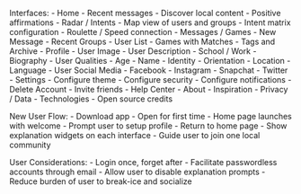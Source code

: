 Interfaces: 
    - Home
        - Recent messages
        - Discover local content
        - Positive affirmations
    - Radar / Intents
        - Map view of users and groups
        - Intent matrix configuration
        - Roulette / Speed connection
    - Messages / Games
        - New Message
        - Recent Groups
        - User List
        - Games with Matches
        - Tags and Archive
    - Profile
        - User Image
        - User Description
            - School / Work
            - Biography
        - User Qualities
            - Age
            - Name
            - Identity
            - Orientation
            - Location
            - Language
        - User Social Media
            - Facebook
            - Instagram
            - Snapchat
            - Twitter
    - Settings
        - Configure theme
        - Configure security
        - Configure notifications
        - Delete Account
        - Invite friends
        - Help Center
        - About
            - Inspiration
            - Privacy / Data
            - Technologies
            - Open source credits

New User Flow:
    - Download app
    - Open for first time
    - Home page launches with welcome
    - Prompt user to setup profile
    - Return to home page
    - Show explanation widgets on each interface
    - Guide user to join one local community

User Considerations: 
    - Login once, forget after
    - Facilitate passwordless accounts through email
    - Allow user to disable explanation prompts
    - Reduce burden of user to break-ice and socialize